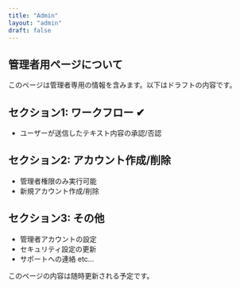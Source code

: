 ```yaml
---
title: "Admin"
layout: "admin" 
draft: false
---
```

## 管理者用ページについて

このページは管理者専用の情報を含みます。以下はドラフトの内容です。

## セクション1: ワークフロー ✔
- ユーザーが送信したテキスト内容の承認/否認 

## セクション2: アカウント作成/削除
- 管理者権限のみ実行可能
- 新規アカウント作成/削除

## セクション3: その他
- 管理者アカウントの設定
- セキュリティ設定の更新
- サポートへの連絡
etc...

このページの内容は随時更新される予定です。